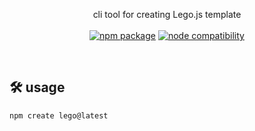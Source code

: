 <p align="center">
    cli tool for creating Lego.js template
    <br/><br/>
    <a href="https://npmjs.com/package/create-lego-js"><img src="https://badgen.net/npm/v/create-lego-js" alt="npm package"></a> <a href="https://nodejs.org/en/about/releases/"><img src="https://img.shields.io/node/v/create-lego-js" alt="node compatibility"></a>
</p>
<br/>


## 🛠 usage
```zsh
npm create lego@latest
```

